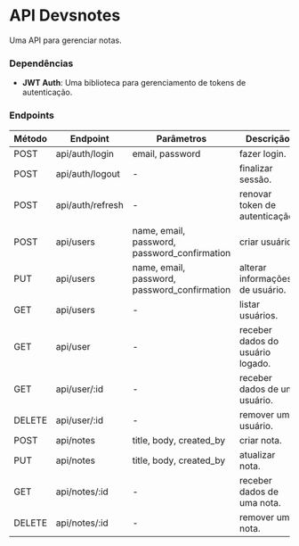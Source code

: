 # API Devsnotes

Uma API para gerenciar notas.

### Dependências

- **JWT Auth**: Uma biblioteca para gerenciamento de tokens de autenticação.

### Endpoints

Método | Endpoint | Parâmetros | Descrição
-|-|-|-
POST | api/auth/login | email, password | fazer login.
POST | api/auth/logout | - | finalizar sessão.
POST | api/auth/refresh | - | renovar token de autenticação.
POST | api/users | name, email, password, password_confirmation | criar usuário.
PUT | api/users | name, email, password, password_confirmation | alterar informações de usuário.
GET | api/users | - | listar usuários.
GET | api/user | - | receber dados do usuário logado.
GET | api/user/:id | - | receber dados de um usuário.
DELETE | api/user/:id | - | remover um usuário.
POST | api/notes | title, body, created_by | criar nota.
PUT | api/notes | title, body, created_by | atualizar nota.
GET | api/notes/:id | - | receber dados de uma nota.
DELETE | api/notes/:id | - | remover uma nota.
